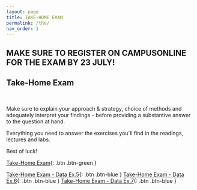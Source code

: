 ```yaml
---
layout: page
title: TAKE-HOME EXAM
permalink: /the/
nav_order: 1
---
```


## MAKE SURE TO REGISTER ON CAMPUSONLINE FOR THE EXAM BY 23 JULY! ##

## Take-Home Exam
<br>

Make sure to explain your approach & strategy, choice of methods and adequately interpret your findings - before providing a substantive answer to the question at hand.

Everything you need to answer the exercises you'll find in the readings, lectures and labs.

Best of luck!

[Take-Home Exam](https://bayreuth-politics.github.io/CI24/assignment/CI24_Bayreuth_THE){: .btn .btn-green }

[Take-Home Exam - Data Ex.5](https://bayreuth-politics.github.io/CI24/assignment/Vietnam_matching.dta){: .btn .btn-blue }
[Take-Home Exam - Data Ex.6](https://bayreuth-politics.github.io/CI24/assignment/AJR.dta){: .btn .btn-blue }
[Take-Home Exam - Data Ex.7](https://bayreuth-politics.github.io/CI24/assignment/france.dta){: .btn .btn-blue }

